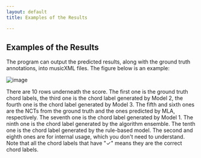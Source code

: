 ```yaml
---
layout: default
title: Examples of the Results 

---
```


## Examples of the Results

The program can output the predicted results, along with the ground truth annotations, into musicXML files. The figure below is an example:

![image](https://user-images.githubusercontent.com/9313094/50618085-98b3b500-0ebe-11e9-8d8e-10ce73ea3531.png)

There are 10 rows underneath the score. The first one is the ground truth chord labels, the third one is the chord label generated by Model 2, the fourth one is the chord label generated by Model 3. The fifth and sixth ones are the NCTs from the ground truth and the ones predicted by MLA, respectively. The seventh one is the chord label generated by Model 1. The ninth one is the chord label generated by the algorithm ensemble. The tenth one is the chord label generated by the rule-based model. The second and eighth ones are for internal usage, which you don't need to understand. Note that all the chord labels that have "✓" means they are the correct chord labels.  
